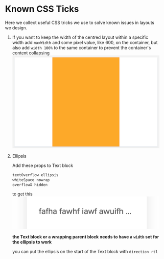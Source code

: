 # Known CSS Ticks

Here we collect useful CSS tricks we use to solve known issues in layouts we design.

1. If you want to keep the width of the centred layout within a specific width
   add `maxWidth` and some pixel value, like 600, on the container, but also add
   `width 100%` to the same container to prevent the container's content collapsing
   ![Center with the maxWidth and resizable with flex, no media query](images/centerMaxWidth.png)
   
2. Ellipsis
   
   Add these props to Text block
   ```
   textOverflow ellipsis
   whiteSpace nowrap
   overflowX hidden
   ```
   to get this ![Example](images/ellipsisExample.png)
   
   **the Text block or a wrapping parent block needs to have a `width` set for the ellipsis to work**
   
   you can put the ellipsis on the start of the Text block with
   `direction rtl`
   
